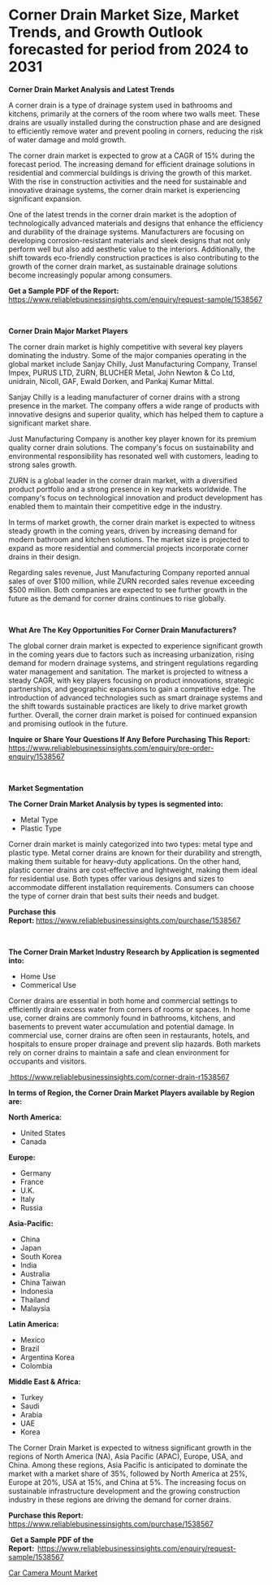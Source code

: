 <p><h1>Corner Drain Market Size, Market Trends, and Growth Outlook forecasted for period from 2024 to 2031</h1></p><p><strong>Corner Drain Market Analysis and Latest Trends</strong></p>
<p><p>A corner drain is a type of drainage system used in bathrooms and kitchens, primarily at the corners of the room where two walls meet. These drains are usually installed during the construction phase and are designed to efficiently remove water and prevent pooling in corners, reducing the risk of water damage and mold growth.</p><p>The corner drain market is expected to grow at a CAGR of 15% during the forecast period. The increasing demand for efficient drainage solutions in residential and commercial buildings is driving the growth of this market. With the rise in construction activities and the need for sustainable and innovative drainage systems, the corner drain market is experiencing significant expansion.</p><p>One of the latest trends in the corner drain market is the adoption of technologically advanced materials and designs that enhance the efficiency and durability of the drainage systems. Manufacturers are focusing on developing corrosion-resistant materials and sleek designs that not only perform well but also add aesthetic value to the interiors. Additionally, the shift towards eco-friendly construction practices is also contributing to the growth of the corner drain market, as sustainable drainage solutions become increasingly popular among consumers.</p></p>
<p><strong>Get a Sample PDF of the Report:&nbsp;</strong> <a href="https://www.reliablebusinessinsights.com/enquiry/request-sample/1538567">https://www.reliablebusinessinsights.com/enquiry/request-sample/1538567</a></p>
<p>&nbsp;</p>
<p><strong>Corner Drain Major Market Players</strong></p>
<p><p>The corner drain market is highly competitive with several key players dominating the industry. Some of the major companies operating in the global market include Sanjay Chilly, Just Manufacturing Company, Transel Impex, PURUS LTD, ZURN, BLUCHER Metal, John Newton & Co Ltd, unidrain, Nicoll, GAF, Ewald Dorken, and Pankaj Kumar Mittal.</p><p>Sanjay Chilly is a leading manufacturer of corner drains with a strong presence in the market. The company offers a wide range of products with innovative designs and superior quality, which has helped them to capture a significant market share.</p><p>Just Manufacturing Company is another key player known for its premium quality corner drain solutions. The company's focus on sustainability and environmental responsibility has resonated well with customers, leading to strong sales growth.</p><p>ZURN is a global leader in the corner drain market, with a diversified product portfolio and a strong presence in key markets worldwide. The company's focus on technological innovation and product development has enabled them to maintain their competitive edge in the industry.</p><p>In terms of market growth, the corner drain market is expected to witness steady growth in the coming years, driven by increasing demand for modern bathroom and kitchen solutions. The market size is projected to expand as more residential and commercial projects incorporate corner drains in their design.</p><p>Regarding sales revenue, Just Manufacturing Company reported annual sales of over $100 million, while ZURN recorded sales revenue exceeding $500 million. Both companies are expected to see further growth in the future as the demand for corner drains continues to rise globally.</p></p>
<p>&nbsp;</p>
<p><strong>What Are The Key Opportunities For Corner Drain Manufacturers?</strong></p>
<p><p>The global corner drain market is expected to experience significant growth in the coming years due to factors such as increasing urbanization, rising demand for modern drainage systems, and stringent regulations regarding water management and sanitation. The market is projected to witness a steady CAGR, with key players focusing on product innovations, strategic partnerships, and geographic expansions to gain a competitive edge. The introduction of advanced technologies such as smart drainage systems and the shift towards sustainable practices are likely to drive market growth further. Overall, the corner drain market is poised for continued expansion and promising outlook in the future.</p></p>
<p><strong>Inquire or Share Your Questions If Any Before Purchasing This Report:</strong> <a href="https://www.reliablebusinessinsights.com/enquiry/pre-order-enquiry/1538567">https://www.reliablebusinessinsights.com/enquiry/pre-order-enquiry/1538567</a></p>
<p>&nbsp;</p>
<p><strong>Market Segmentation</strong></p>
<p><strong>The Corner Drain Market Analysis by types is segmented into:</strong></p>
<p><ul><li>Metal Type</li><li>Plastic Type</li></ul></p>
<p><p>Corner drain market is mainly categorized into two types: metal type and plastic type. Metal corner drains are known for their durability and strength, making them suitable for heavy-duty applications. On the other hand, plastic corner drains are cost-effective and lightweight, making them ideal for residential use. Both types offer various designs and sizes to accommodate different installation requirements. Consumers can choose the type of corner drain that best suits their needs and budget.</p></p>
<p><strong>Purchase this Report:&nbsp;</strong><a href="https://www.reliablebusinessinsights.com/purchase/1538567">https://www.reliablebusinessinsights.com/purchase/1538567</a></p>
<p>&nbsp;</p>
<p><strong>The Corner Drain Market Industry Research by Application is segmented into:</strong></p>
<p><ul><li>Home Use</li><li>Commerical Use</li></ul></p>
<p><p>Corner drains are essential in both home and commercial settings to efficiently drain excess water from corners of rooms or spaces. In home use, corner drains are commonly found in bathrooms, kitchens, and basements to prevent water accumulation and potential damage. In commercial use, corner drains are often seen in restaurants, hotels, and hospitals to ensure proper drainage and prevent slip hazards. Both markets rely on corner drains to maintain a safe and clean environment for occupants and visitors.</p></p>
<p><a href="https://www.reliablebusinessinsights.com/corner-drain-r1538567">&nbsp;https://www.reliablebusinessinsights.com/corner-drain-r1538567</a></p>
<p><strong>In terms of Region, the Corner Drain Market Players available by Region are:</strong></p>
<p>
    <p> <strong> North America: </strong>
        <ul>
            <li>United States</li>
            <li>Canada</li>
        </ul>
        </p> 
    <p> <strong> Europe: </strong>
        <ul>
            <li>Germany</li>
            <li>France</li>
            <li>U.K.</li>
            <li>Italy</li>
            <li>Russia</li>
        </ul>
        </p> 
    <p> <strong> Asia-Pacific: </strong>
        <ul>
            <li>China</li>
            <li>Japan</li>
            <li>South Korea</li>
            <li>India</li>
            <li>Australia</li>
            <li>China Taiwan</li>
            <li>Indonesia</li>
            <li>Thailand</li>
            <li>Malaysia</li>
        </ul>
        </p> 
    <p> <strong> Latin America: </strong>
        <ul>
            <li>Mexico</li>
            <li>Brazil</li>
            <li>Argentina Korea</li>
            <li>Colombia</li>
        </ul>
        </p> 
    <p> <strong> Middle East & Africa: </strong>
        <ul>
            <li>Turkey</li>
            <li>Saudi</li>
            <li>Arabia</li>
            <li>UAE</li>
            <li>Korea</li>
        </ul>
    </p>
    </p>
<p><p>The Corner Drain Market is expected to witness significant growth in the regions of North America (NA), Asia Pacific (APAC), Europe, USA, and China. Among these regions, Asia Pacific is anticipated to dominate the market with a market share of 35%, followed by North America at 25%, Europe at 20%, USA at 15%, and China at 5%. The increasing focus on sustainable infrastructure development and the growing construction industry in these regions are driving the demand for corner drains.</p></p>
<p><strong>Purchase this Report: </strong><a href="https://www.reliablebusinessinsights.com/purchase/1538567">https://www.reliablebusinessinsights.com/purchase/1538567</a></p>
<p>&nbsp;<strong>Get a Sample PDF of the Report:&nbsp;&nbsp;</strong><a href="https://www.reliablebusinessinsights.com/enquiry/request-sample/1538567">https://www.reliablebusinessinsights.com/enquiry/request-sample/1538567</a></p>
<p><strong></strong></p>
<p><p><a href="https://github.com/FassouRP/Market-Research-Report-List-5/blob/main/car-camera-mount-market.md">Car Camera Mount Market</a></p></p>